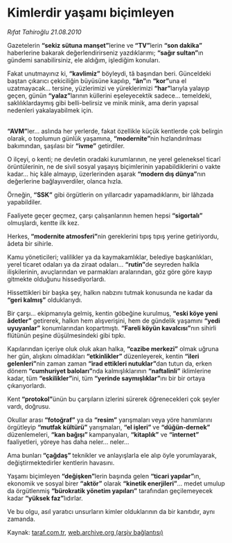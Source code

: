 # Kimlerdir yaşamı biçimleyen

*Rıfat Tahiroğlu 21.08.2010*

<div class="yazi"><p>Gazetelerin <b>“sekiz sütuna manşet”</b>lerine ve<b> “TV”</b>lerin <b>“son dakika” </b>haberlerine bakarak değerlendirirseniz yazdıklarımı; <b>“sağır sultan”</b>ın gündemi sanabilirsiniz, ele aldığım, işlediğim konuları.</p>
<p>Fakat unutmayınız ki, <b>“kavlimiz”</b> böyleydi, tâ başından beri. Günceldeki baştan çıkarıcı çekiciliğin büyüsüne kapılıp, <b>“ân”</b>ın <b>“kor”</b>una el uzatmayacak... tersine, yüzlerimizi ve yüreklerimizi <b>“har”</b>larıyla yalayıp geçen, günün <b>“yalaz”</b>larının küllerini eşeleyecektik sadece... temeldeki, saklılıklardaymış gibi belli-belirsiz ve minik minik, ama derin yapısal nedenleri yakalayabilmek için. </p>
<p><b><br/>“AVM”</b>ler... aslında her yerlerde, fakat özellikle küçük kentlerde çok belirgin olarak, o toplumun günlük yaşamına, <b>“modernite”</b>nin hızlandırılması bakımından, şaşılası bir <b>“ivme”</b> getirdiler.</p>
<p>O ilçeyi, o kenti; ne devletin oradaki kurumlarının, ne yerel geleneksel ticarî örüntülerinin, ne de sivil sosyal yaşayış biçimlerinin yapabildiklerini o vakte kadar... hiç kâle almayıp, üzerlerinden aşarak <b>“modern dış dünya”</b>nın değerlerine bağlayıverdiler, olanca hızla.</p>
<p>Örneğin, <b>“SSK”</b> gibi örgütlerin on yıllarcadır yapamadıklarını, bir lâhzada yapabildiler.</p>
<p>Faaliyete geçer geçmez, çarşı çalışanlarının hemen hepsi <b>“sigortalı”</b> olmuşlardı, kentte ilk kez.</p>
<p>Herkes,<b> “modernite atmosferi”</b>nin gereklerini tıpış tıpış yerine getiriyordu, âdeta bir sihirle.</p>
<p>Kamu yöneticileri; valilikler ya da kaymakamlıklar, belediye başkanlıkları, yerel ticaret odaları ya da ziraat odaları... <b>“rutin”</b>de seyreden halkla ilişkilerinin, avuçlarından ve parmakları aralarından, göz göre göre kayıp gitmekte olduğunu hissediyorlardı.</p>
<p>Hissettikleri bir başka şey, halkın nabzını tutmak konusunda ne kadar da <b>“geri kalmış”</b> olduklarıydı.</p>
<p>Bir çarşı... ekipmanıyla gelmiş, kentin göbeğine kurulmuş, <b>“eski köye yeni âdetler”</b> getirerek, halkın hem alışverişini, hem de gündelik yaşamını <b>“yedi uyuyanlar”</b> konumlarından kopartmıştı. <b>“Fareli köyün kavalcısı”</b>nın sihirli flütünün peşine düşülmesindeki gibi tıpkı.</p>
<p>Kapılarından içeriye oluk oluk akan halka, <b>“cazibe merkezi”</b> olmak uğruna her gün, alışkını olmadıkları <b>“etkinlikler”</b> düzenleyerek, kentin <b>“ileri gelenleri”</b>nin zaman zaman <b>“irad ettikleri nutuklar”</b>dan tutun da, erken dönem <b>“cumhuriyet baloları”</b>nda kalmışlıklarının <b>“naftalinli”</b> iklimlerine kadar, tüm <b>“eskilikler”</b>ini, tüm<b> “yerinde saymışlıklar”</b>ını bir bir ortaya çıkarıyorlardı.</p>
<p>Kent<b> “protokol”</b>ünün bu çarşıların izlerini sürerek öğrenecekleri çok şeyler vardı, doğrusu.</p>
<p>Okullar arası <b>“fotoğraf”</b> ya da <b>“resim”</b> yarışmaları veya yöre hanımlarını örgütleyip <b>“mutfak kültürü”</b> yarışmaları, <b>“el işleri” </b>ve <b>“düğün-dernek”</b> düzenlemeleri, <b>“kan bağışı” </b>kampanyaları, <b>“kitaplık”</b> ve <b>“internet”</b> faaliyetleri, yöreye has daha neler... neler...</p>
<p>Ama bunları<b> “çağdaş” </b>teknikler ve anlayışlarla ele alıp öyle yorumlayarak, değiştirmektedirler kentlerin havasını.</p>
<p>Yaşamı biçimleyen<b> “değişken”</b>lerin başında gelen <b>“ticari yapılar”</b>ın, ekonomik ve sosyal birer <b>“aktör”</b> olarak <b>“kinetik enerjileri”</b>... medet umulup da örgütlenmiş <b>“bürokratik yönetim yapıları”</b> tarafından geçilemeyecek kadar <b>“yüksek faz”</b>lıdırlar.</p>
<p>Ve bu olgu, asıl yaratıcı unsurların kimler olduklarının da bir kanıtıdır, aynı zamanda. </p></div>

Kaynak: [taraf.com.tr](http://www.taraf.com.tr:80/rifat-tahiroglu/makale-kimlerdir-yasami-bicimleyen.htm), [web.archive.org (arşiv bağlantısı)](http://web.archive.org/web/20100824000653/http://www.taraf.com.tr:80/rifat-tahiroglu/makale-kimlerdir-yasami-bicimleyen.htm)
